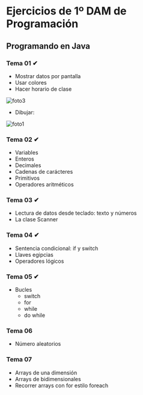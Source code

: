 # Ejercicios de 1º DAM de Programación
## Programando en Java

### Tema 01 ✔
* Mostrar datos por pantalla
* Usar colores
* Hacer horario de clase

![foto3](https://user-images.githubusercontent.com/74043250/139556945-c5224945-a57b-4da8-90c9-2f3f5427c7b3.png)

* Dibujar:

![foto1](https://user-images.githubusercontent.com/74043250/139556816-8cdf7f78-3814-4932-9c41-92bb756f4269.png)

### Tema 02 ✔
[ver]:(https://github.com/mnataliacm/ejercicios-programacion/tree/main/tema01)
* Variables
* Enteros
* Decimales
* Cadenas de carácteres
* Primitivos
* Operadores aritméticos

### Tema 03 ✔
* Lectura de datos desde teclado: texto y números
* La clase Scanner

### Tema 04 ✔
* Sentencia condicional: if y switch
* Llaves egipcias
* Operadores lógicos

### Tema 05 ✔
* Bucles
  * switch
  * for
  * while
  * do while

### Tema 06
* Número aleatorios

### Tema 07
* Arrays de una dimensión
* Arrays de bidimensionales
* Recorrer arrays con for estilo foreach


